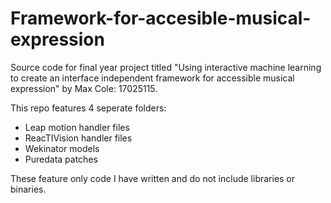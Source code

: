 # Framework-for-accesible-musical-expression
Source code for final year project titled "Using interactive machine learning to create an interface independent framework for accessible musical expression" by Max Cole: 17025115.

This repo features 4 seperate folders:
  - Leap motion handler files
  - ReacTIVision handler files
  - Wekinator models
  - Puredata patches

These feature only code I have written and do not include libraries or binaries.
